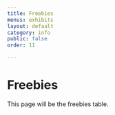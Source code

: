 ```yaml
---
title: Freebies
menus: exhibits
layout: default
category: info
public: false
order: 11

---
```


# Freebies

This page will be the freebies table.